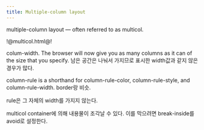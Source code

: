 ```yaml
---
title: Multiple-column layout
---
```


multiple-column layout — often referred to as multicol.

!@multicol.html@!

colum-width. The browser will now give you as many columns as it can of the size
that you specify. 남은 공간은 나눠서 가지므로 표시한 width값과 같지 않은 경우가
많다.

column-rule is a shorthand for column-rule-color, column-rule-style, and
column-rule-width. border랑 비슷.

rule은 그 자체의 width를 가지지 않는다.

multicol container에 의해 내용물이 조각날 수 있다. 이를 막으려면 break-inside를
avoid로 설정한다.
